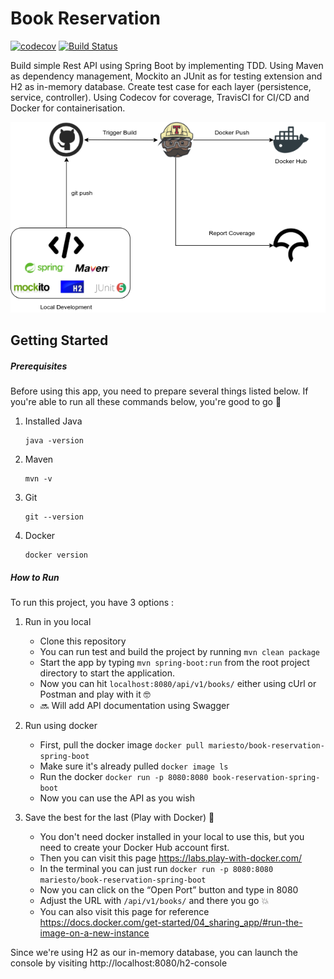 # Book Reservation
[![codecov](https://codecov.io/gh/mariesto/book-reservation_tdd/branch/master/graph/badge.svg?token=JV3N4C8ZPC)](https://codecov.io/gh/mariesto/book-reservation_tdd)
[![Build Status](https://travis-ci.com/mariesto/book-reservation_tdd.svg?branch=master)](https://travis-ci.com/mariesto/book-reservation_tdd)

Build simple Rest API using Spring Boot by implementing TDD. 
Using Maven as dependency management, Mockito an JUnit as for testing extension and H2 as in-memory database. 
Create test case for each layer (persistence, service, controller).
Using Codecov for coverage, TravisCI for CI/CD and Docker for containerisation.

![image](src/main/resources/img/BookReservation.png)

## Getting Started

##### Prerequisites
Before using this app, you need to prepare several things listed below. 
If you're able to run all these commands below, you're good to go :partying_face:

1. Installed Java
   ```properties
   java -version
   ```  
2. Maven
    ```properties
   mvn -v
    ```  
3. Git
    ```
   git --version
   ```
4. Docker
    ```
   docker version
   ```

##### How to Run

To run this project, you have 3 options :
   1. Run in you local
      * Clone this repository 
      * You can run test and build the project by running `mvn clean package` 
      * Start the app by typing `mvn spring-boot:run` from the root project directory to start the application.
      * Now you can hit `localhost:8080/api/v1/books/` either using cUrl or Postman and play with it :nerd_face:
      * :soon: Will add API documentation using Swagger
    
   2. Run using docker 
      * First, pull the docker image `docker pull mariesto/book-reservation-spring-boot`
      * Make sure it's already pulled `docker image ls`
      * Run the docker `docker run -p 8080:8080 book-reservation-spring-boot`
      * Now you can use the API as you wish 
    
   3. Save the best for the last (Play with Docker) :star_struck:
      * You don't need docker installed in your local to use this, but you need to create your Docker Hub account first.
      * Then you can visit this page https://labs.play-with-docker.com/
      * In the terminal you can just run `docker run -p 8080:8080 mariesto/book-reservation-spring-boot`
      * Now you can click on the “Open Port” button and type in 8080
      * Adjust the URL with `/api/v1/books/` and there you go :boom:
      * You can also visit this page for reference https://docs.docker.com/get-started/04_sharing_app/#run-the-image-on-a-new-instance

Since we're using H2 as our in-memory database, you can launch the console by visiting http://localhost:8080/h2-console  
